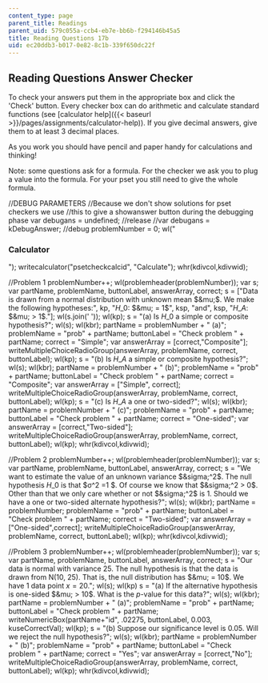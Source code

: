 ```yaml
---
content_type: page
parent_title: Readings
parent_uid: 579c055a-ccb4-eb7e-bb6b-f294146b45a5
title: Reading Questions 17b
uid: ec20ddb3-b017-0e82-8c1b-339f650dc22f
---
```


Reading Questions Answer Checker
--------------------------------

To check your answers put them in the appropriate box and click the 'Check' button. Every checker box can do arithmetic and calculate standard functions (see [calculator help]({{< baseurl >}}/pages/assignments/calculator-help)). If you give decimal answers, give them to at least 3 decimal places.

As you work you should have pencil and paper handy for calculations and thinking!

Note: some questions ask for a formula. For the checker we ask you to plug a value into the formula. For your pset you still need to give the whole formula.

//DEBUG PARAMETERS //Because we don't show solutions for pset checkers we use //this to give a showanswer button during the debugging phase var debugans = undefined; //release //var debugans = kDebugAnswer; //debug problemNumber = 0; wl("<h3>Calculator</h3>"); writecalculator("psetcheckcalcid", "Calculate"); whr(kdivcol,kdivwid);

//Problem 1 problemNumber++; wl(problemheader(problemNumber)); var s; var partName, problemName, buttonLabel, answerArray, correct; s = \["Data is drawn from a normal distribution with unknown mean $&mu;$. We make the following hypotheses:", kp, "$H\_0$: $&mu; = 1$", ksp, "and", ksp, "$H\_A$: $&mu; > 1$."\]; wl(s.join(' ')); wl(kp); s = "(a) Is $H\_0$ a simple or composite hypothesis?"; wl(s); wl(kbr); partName = problemNumber + " (a)"; problemName = "prob" + partName; buttonLabel = "Check problem " + partName; correct = "Simple"; var answerArray = \[correct,"Composite"\]; writeMultipleChoiceRadioGroup(answerArray, problemName, correct, buttonLabel); wl(kp); s = "(b) Is $H\_A$ a simple or composite hypothesis?"; wl(s); wl(kbr); partName = problemNumber + " (b)"; problemName = "prob" + partName; buttonLabel = "Check problem " + partName; correct = "Composite"; var answerArray = \["Simple", correct\]; writeMultipleChoiceRadioGroup(answerArray, problemName, correct, buttonLabel); wl(kp); s = "(c) Is $H\_A$ a one or two-sided?"; wl(s); wl(kbr); partName = problemNumber + " (c)"; problemName = "prob" + partName; buttonLabel = "Check problem " + partName; correct = "One-sided"; var answerArray = \[correct,"Two-sided"\]; writeMultipleChoiceRadioGroup(answerArray, problemName, correct, buttonLabel); wl(kp); whr(kdivcol,kdivwid);

//Problem 2 problemNumber++; wl(problemheader(problemNumber)); var s; var partName, problemName, buttonLabel, answerArray, correct; s = "We want to estimate the value of an unknown variance $&sigma;^2$. The null hypothesis $H\_0$ is that $&sigma;^2 =1 $. Of course we know that $&sigma;^2 > 0$. Other than that we only care whether or not $&sigma;^2$ is 1. Should we have a one or two-sided alternate hypothesis?"; wl(s); wl(kbr); partName = problemNumber; problemName = "prob" + partName; buttonLabel = "Check problem " + partName; correct = "Two-sided"; var answerArray = \["One-sided",correct\]; writeMultipleChoiceRadioGroup(answerArray, problemName, correct, buttonLabel); wl(kp); whr(kdivcol,kdivwid);

//Problem 3 problemNumber++; wl(problemheader(problemNumber)); var s; var partName, problemName, buttonLabel, answerArray, correct; s = "Our data is normal with variance 25. The null hypothesis is that the data is drawn from N(10, 25). That is, the null distribution has $&mu; = 10$. We have 1 data point $x = 20$."; wl(s); wl(kp) s = "(a) If the alternative hypothesis is one-sided $&mu; > 10$. What is the $p$-value for this data?"; wl(s); wl(kbr); partName = problemNumber + " (a)"; problemName = "prob" + partName; buttonLabel = "Check problem " + partName; writeNumericBox(partName+"id", .02275, buttonLabel, 0.003, kuseCorrectVal); wl(kp); s = "(b) Suppose our significance level is 0.05. Will we reject the null hypothesis?"; wl(s); wl(kbr); partName = problemNumber + " (b)"; problemName = "prob" + partName; buttonLabel = "Check problem " + partName; correct = "Yes"; var answerArray = \[correct,"No"\]; writeMultipleChoiceRadioGroup(answerArray, problemName, correct, buttonLabel); wl(kp); whr(kdivcol,kdivwid);